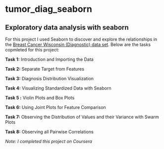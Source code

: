 # tumor_diag_seaborn

## Exploratory data analysis with seaborn

For this project I used Seaborn to discover and explore the relationships in the <a href="https://archive.ics.uci.edu/ml/datasets/breast+cancer+wisconsin+(diagnostic))">Breast Cancer Wisconsin (Diagnostic) data set</a>. Below are the tasks copmleted for this project: 

**Task 1:** Introduction and Importing the Data

**Task 2:** Separate Target from Features

**Task 3:** Diagnosis Distribution Visualization

**Task 4:** Visualizing Standardized Data with Seaborn

**Task 5 :** Violin Plots and Box Plots

**Task 6:** Using Joint Plots for Feature Comparison 

**Task 7:** Observing the Distribution of Values and their Variance with Swarm Plots

**Task 8:** Observing all Pairwise Correlations

_Note: I completed this project on Coursera_
